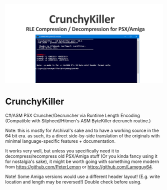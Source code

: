 ![](social_card_PNG.png)

# CrunchyKiller
C#/ASM PSX Cruncher/Decruncher via Runtime Length Encoding
(Compatible with Silpheed/Hitmen's ASM ByteKiller decrunch routine.)

Note: this is mostly for Archival's sake and to have a working source 
in the 64 bit era. as such, its a direct side-by-side translation of
the originals with minimal language-specific features + documentation.

It works very well, but unless you specifically need it to decompress/recompress old PSX/Amiga stuff (Or you kinda fancy using it for nostalgia's sake), it might be worth going with something more modern from https://github.com/PeterLemon or https://github.com/Lameguy64.

Note!
Some Amiga versions would use a different header layout! (E.g. write location and length may be reversed!) Double check before using.


